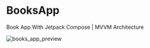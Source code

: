 # BooksApp
Book App With Jetpack Compose | MVVM Architecture

![books_app_preview](https://user-images.githubusercontent.com/85354530/158826598-d53a0e95-8a1c-4543-8469-b61f2c916d0c.png)
